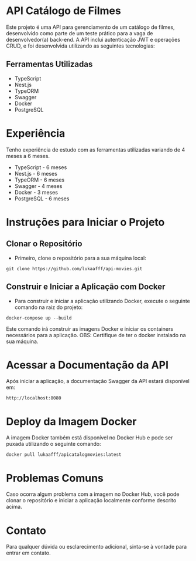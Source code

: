 # API Catálogo de Filmes
Este projeto é uma API para gerenciamento de um catálogo de filmes, desenvolvido como parte de um teste prático para a vaga de desenvolvedor(a) back-end. A API inclui autenticação JWT e operações CRUD, e foi desenvolvida utilizando as seguintes tecnologias: 

## Ferramentas Utilizadas
- TypeScript
- Nest.js
- TypeORM
- Swagger
- Docker
- PostgreSQL

# Experiência
Tenho experiência de estudo com as ferramentas utilizadas variando de 4 meses a 6 meses.
- TypeScript - 6 meses
- Nest.js - 6 meses
- TypeORM - 6 meses
- Swagger - 4 meses
- Docker - 3 meses
- PostgreSQL - 6 meses

# Instruções para Iniciar o Projeto
## Clonar o Repositório
- Primeiro, clone o repositório para a sua máquina local:
  
```
git clone https://github.com/lukaafff/api-movies.git
```

## Construir e Iniciar a Aplicação com Docker
- Para construir e iniciar a aplicação utilizando Docker, execute o seguinte comando na raiz do projeto:

```
docker-compose up --build
```
Este comando irá construir as imagens Docker e iniciar os containers necessários para a aplicação.
OBS: Certifique de ter o docker instalado na sua máquina.

# Acessar a Documentação da API
Após iniciar a aplicação, a documentação Swagger da API estará disponível em:

```
http://localhost:8080
```

# Deploy da Imagem Docker
A imagem Docker também está disponível no Docker Hub e pode ser puxada utilizando o seguinte comando:

```
docker pull lukaafff/apicatalogmovies:latest
```

# Problemas Comuns
Caso ocorra algum problema com a imagem no Docker Hub, você pode clonar o repositório e iniciar a aplicação localmente conforme descrito acima.

# Contato
Para qualquer dúvida ou esclarecimento adicional, sinta-se à vontade para entrar em contato.
